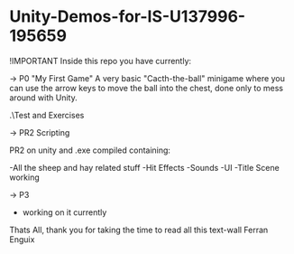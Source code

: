# Unity-Demos-for-IS-U137996-195659

!IMPORTANT
Inside this repo you have currently:

 
-> P0 "My First Game"
A very basic "Cacth-the-ball" minigame where you can use the arrow keys to move the ball into the chest, done only to mess around with Unity.

.\Test and Exercises

-> PR2 Scripting

PR2 on unity and .exe compiled containing:

-All the sheep and hay related stuff
-Hit Effects
-Sounds
-UI
-Title Scene working

-> P3
- working on it currently

Thats All, 
thank you for taking the time to read all this text-wall
Ferran Enguix
